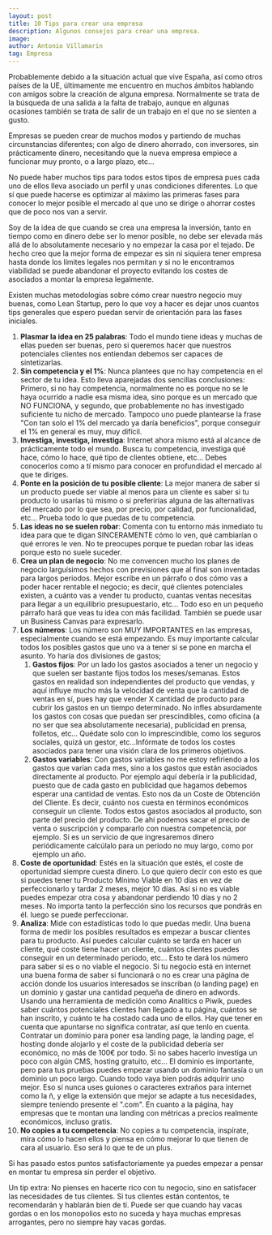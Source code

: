 ```yaml
---
layout: post
title: 10 Tips para crear una empresa
description: Algunos consejos para crear una empresa.
image: 
author: Antonio Villamarin
tag: Empresa
---
```


Probablemente debido a la situación actual que vive España, así como otros países de la UE, últimamente me encuentro en muchos ámbitos hablando con amigos sobre la creación de alguna empresa. Normalmente se trata de la búsqueda de una salida a la falta de trabajo, aunque en algunas ocasiones también se trata de salir de un trabajo en el que no se sienten a gusto.

Empresas se pueden crear de muchos modos y partiendo de muchas circunstancias diferentes; con algo de dinero ahorrado, con inversores, sin prácticamente dinero, necesitando que la nueva empresa empiece a funcionar muy pronto, o a largo plazo, etc...

No puede haber muchos tips para todos estos tipos de empresa pues cada uno de ellos lleva asociado un perfil y unas condiciones diferentes. Lo que sí que puede hacerse es optimizar al máximo las primeras fases para conocer lo mejor posible el mercado al que uno se dirige o ahorrar costes que de poco nos van a servir.

Soy de la idea de que cuando se crea una empresa la inversión, tanto en tiempo como en dinero debe ser lo menor posible, no debe ser elevada más allá de lo absolutamente necesario y no empezar la casa por el tejado. De hecho creo que la mejor forma de empezar es sin ni siquiera tener empresa hasta donde los límites legales nos permitan y si no le encontramos viabilidad se puede abandonar el proyecto evitando los costes de asociados a montar la empresa legalmente.

Existen muchas metodologías sobre cómo crear nuestro negocio muy buenas, como Lean Startup, pero lo que voy a hacer es dejar unos cuantos tips generales que espero puedan servir de orientación para las fases iniciales.

1. **Plasmar la idea en 25 palabras**: Todo el mundo tiene ideas y muchas de ellas pueden ser buenas, pero si queremos hacer que nuestros potenciales clientes nos entiendan debemos ser capaces de sintetizarlas.
2. **Sin competencia y el 1%**: Nunca plantees que no hay competencia en el sector de tu idea. Esto lleva aparejadas dos sencillas conclusiones: Primero, si no hay competencia, normalmente no es porque no se le haya ocurrido a nadie esa misma idea, sino porque es un mercado que NO FUNCIONA, y segundo, que probablemente no has investigado suficiente tu nicho de mercado. Tampoco uno puede plantearse la frase "Con tan solo el 1% del mercado ya daría beneficios", porque conseguir el 1% en general es muy, muy difícil.
3. **Investiga, investiga, investiga**: Internet ahora mismo está al alcance de prácticamente todo el mundo. Busca tu competencia, investiga qué hace, cómo lo hace, qué tipo de clientes obtiene, etc... Debes conocerlos como a tí mismo para conocer en profundidad el mercado al que te diriges.
4. **Ponte en la posición de tu posible cliente**: La mejor manera de saber si un producto puede ser viable al menos para un cliente es saber si tu producto lo usarías tú mismo o si preferirías alguna de las alternativas del mercado por lo que sea, por precio, por calidad, por funcionalidad, etc... Prueba todo lo que puedas de tu competencia.
5. **Las ideas no se suelen robar**: Comenta con tu entorno más inmediato tu idea para que te digan SINCERAMENTE cómo lo ven, qué cambiarían o qué errores le ven. No te preocupes porque te puedan robar las ideas porque esto no suele suceder.
6. **Crea un plan de negocio**: No me convencen mucho los planes de negocio larguísimos hechos con previsiones que al final son inventadas para largos periodos. Mejor escribe en un párrafo o dos cómo vas a poder hacer rentable el negocio; es decir, qué clientes potenciales existen, a cuánto vas a vender tu producto, cuantas ventas necesitas para llegar a un equilibrio presupuestario, etc... Todo eso en un pequeño párrafo hará que veas tu idea con más facilidad. También se puede usar un Business Canvas para expresarlo.
7. **Los números**: Los número son MUY IMPORTANTES en las empresas, especialmente cuando se está empezando. Es muy importante calcular todos los posibles gastos que uno va a tener si se pone en marcha el asunto. Yo haría dos divisiones de gastos;
	1. **Gastos fijos**: Por un lado los gastos asociados a tener un negocio y que suelen ser bastante fijos todos los meses/semanas. Estos gastos en realidad son independientes del producto que vendas, y aquí influye mucho más la velocidad de venta que la cantidad de ventas en sí, pues hay que vender X cantidad de producto para cubrir los gastos en un tiempo determinado. No infles absurdamente los gastos con cosas que puedan ser prescindibles, como oficina (a no ser que sea absolutamente necesaria), publicidad en prensa, folletos, etc... Quédate solo con lo imprescindible, como los seguros sociales, quizá un gestor, etc...Infórmate de todos los costes asociados para tener una visión clara de los primeros objetivos.
	2. **Gastos variables**: Con gastos variables no me estoy refiriendo a los gastos que varían cada mes, sino a los gastos que están asociados directamente al producto. Por ejemplo aquí debería ir la publicidad, puesto que de cada gasto en publicidad que hagamos debemos esperar una cantidad de ventas. Esto nos da un Coste de Obtención del Cliente. Es decir, cuánto nos cuesta en términos económicos conseguir un cliente. Todos estos gastos asociados al producto, son parte del precio del producto. De ahí podemos sacar el precio de venta o suscripción y compararlo con nuestra competencia, por ejemplo. Si es un servicio de que ingresaremos dinero periódicamente calcúlalo para un periodo no muy largo, como por ejemplo un año.
8. **Coste de oportunidad**: Estés en la situación que estés, el coste de oportunidad siempre cuesta dinero. Lo que quiero decir con esto es que si puedes tener tu Producto Mínimo Viable en 10 días en vez de perfeccionarlo y tardar 2 meses, mejor 10 días. Así si no es viable puedes empezar otra cosa y abandonar perdiendo 10 días y no 2 meses. No importa tanto la perfección sino los recursos que pondrás en él. luego se puede perfeccionar.
9. **Analiza**: Mide con estadísticas todo lo que puedas medir. Una buena forma de medir los posibles resultados es empezar a buscar clientes para tu producto. Así puedes calcular cuánto se tarda en hacer un cliente, qué coste tiene hacer un cliente, cuántos clientes puedes conseguir en un determinado periodo, etc... Esto te dará los número para saber si es o no viable el negocio. Si tu negocio está en internet una buena forma de saber si funcionará o no es crear una página de acción donde los usuarios interesados se inscriban (o landing page) en un dominio y gastar una cantidad pequeña de dinero en adwords. Usando una herramienta de medición como Analitics o Piwik, puedes saber cuántos potenciales clientes han llegado a tu página, cuántos se han inscrito, y cuánto te ha costado cada uno de ellos. Hay que tener en cuenta que apuntarse no significa contratar, así que tenlo en cuenta. Contratar un dominio para poner esa landing page, la landing page, el hosting donde alojarlo y el coste de la publicidad debería ser económico, no más de 100€ por todo. Si no sabes hacerlo investiga un poco con algún CMS, hosting gratuito, etc... El dominio es importante, pero para tus pruebas puedes empezar usando un dominio fantasía o un dominio un poco largo. Cuando todo vaya bien podrás adquirir uno mejor. Eso sí nunca uses guiones o caracteres extraños para internet como la ñ, y elige la extensión que mejor se adapte a tus necesidades, siempre teniendo presente el ".com". En cuanto a la página, hay empresas que te montan una landing con métricas a precios realmente económicos, incluso gratis.
10. **No copies a tu competencia**: No copies a tu competencia, inspírate, mira cómo lo hacen ellos y piensa en cómo mejorar lo que tienen de cara al usuario. Eso será lo que te de un plus.

Si has pasado estos puntos satisfactoriamente ya puedes empezar a pensar en montar tu empresa sin perder el objetivo.

Un tip extra: No pienses en hacerte rico con tu negocio, sino en satisfacer las necesidades de tus clientes. Si tus clientes están contentos, te recomendarán y hablarán bien de tí. Puede ser que cuando hay vacas gordas o en los monopolios esto no suceda y haya muchas empresas arrogantes, pero no siempre hay vacas gordas.